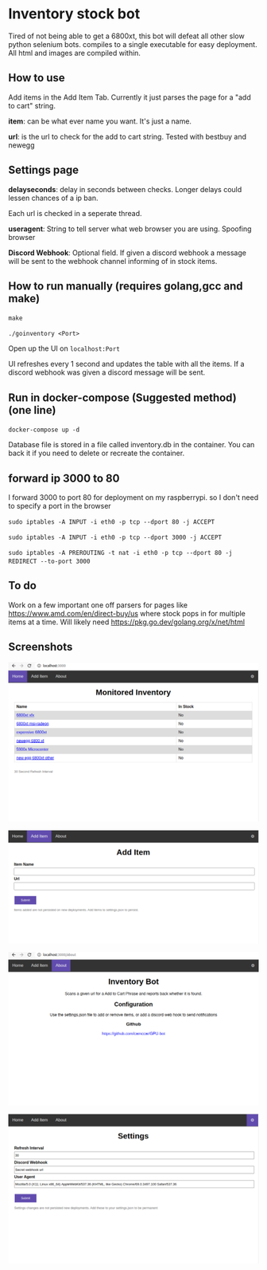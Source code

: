 # Inventory stock bot

Tired of not being able to get a 6800xt, this bot will defeat all other slow python selenium bots.
compiles to a single executable for easy deployment. All html and images are compiled within.  

## How to use
Add items in the Add Item Tab. Currently it just parses the page for a "add to cart" string.

**item**: can be what ever name you want. It's just a name.

**url**: is the url to check for the add to cart string. Tested with bestbuy and newegg

## Settings page

**delayseconds**: delay in seconds between checks. Longer delays could lessen chances of a ip ban.

Each url is checked in a seperate thread.

**useragent**: String to tell server what web browser you are using. Spoofing browser

**Discord Webhook**: Optional field. If given a discord webhook a message will be sent to the webhook channel informing of in stock items.


## How to run manually (requires golang,gcc and make)

`make`

`./goinventory <Port>`

Open up the UI on `localhost:Port`

UI refreshes every 1 second and updates the table with all the items. If a discord webhook was given a discord message will be sent.

## Run in docker-compose (Suggested method) (one line)

`docker-compose up -d`

Database file is stored in a file called inventory.db in the container. You can back it if you need to delete or recreate the container. 

## forward ip 3000 to 80 

I forward 3000 to port 80 for deployment on my raspberrypi. so I don't need to specify a port in the browser

`sudo iptables -A INPUT -i eth0 -p tcp --dport 80 -j ACCEPT`

`sudo iptables -A INPUT -i eth0 -p tcp --dport 3000 -j ACCEPT`

`sudo iptables -A PREROUTING -t nat -i eth0 -p tcp --dport 80 -j REDIRECT --to-port 3000`


## To do

Work on a few important one off parsers for pages like https://www.amd.com/en/direct-buy/us where stock pops in for multiple items at a time. 
Will likely need https://pkg.go.dev/golang.org/x/net/html


## Screenshots

![screenshot1](screenshots/screenshot1.png?raw=true "screenshot1")

![screenshot2](screenshots/screenshot2.png?raw=true "screenshot2")

![screenshot3](screenshots/screenshot3.png?raw=true "screenshot3")

![screenshot4](screenshots/screenshot4.png?raw=true "screenshot4")


